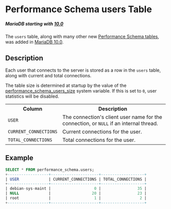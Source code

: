 # Performance Schema users Table

##### MariaDB starting with [10.0](/kb/en/what-is-mariadb-100/)

The `users` table, along with many other new [Performance Schema tables](/sql-statements-structure/sql-statements/administrative-sql-statements/system-tables/performance-schema/performance-schema-tables/list-of-performance-schema-tables/), was added in [MariaDB 10.0](/kb/en/what-is-mariadb-100/).

## Description

Each user that connects to the server is stored as a row in the `users` table, along with current and total connections.

The table size is determined at startup by the value of the [performance_schema_users_size](/kb/en/performance-schema-system-variables/#performance_schema_users_size) system variable. If this is set to `0`, user statistics will be disabled.

<table><tbody><tr><th>Column</th><th>Description</th></tr>
<tr><td><code>USER</code></td><td>The connection's client user name for the connection, or <code>NULL</code> if an internal thread.</td></tr>
<tr><td><code>CURRENT_CONNECTIONS</code></td><td>Current connections for the user.</td></tr>
<tr><td><code>TOTAL_CONNECTIONS</code></td><td>Total connections for the user.</td></tr>
</tbody></table>

## Example

```sql
SELECT * FROM performance_schema.users;
+------------------+---------------------+-------------------+
| USER             | CURRENT_CONNECTIONS | TOTAL_CONNECTIONS |
+------------------+---------------------+-------------------+
| debian-sys-maint |                   0 |                35 |
| NULL             |                  20 |                23 |
| root             |                   1 |                 2 |
+------------------+---------------------+-------------------+
```